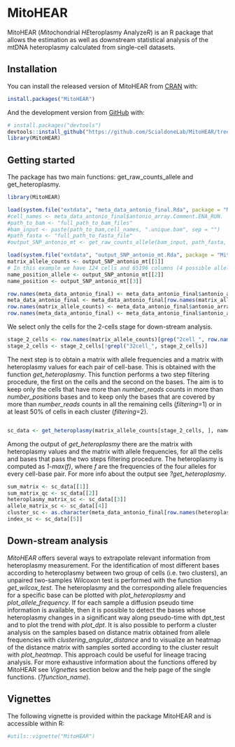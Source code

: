 
<!-- README.md is generated from README.Rmd. Please edit that file -->

# MitoHEAR

<!-- badges: start -->

<!-- badges: end -->

MitoHEAR (*Mito*chondrial *HE*teroplasmy Analyze*R*) is an R package
that allows the estimation as well as downstream statistical analysis of
the mtDNA heteroplasmy calculated from single-cell datasets.

## Installation

You can install the released version of MitoHEAR from
[CRAN](https://CRAN.R-project.org) with:

``` r
install.packages("MitoHEAR")
```

And the development version from [GitHub](https://github.com/) with:

``` r
# install.packages("devtools")
devtools::install_github("https://github.com/ScialdoneLab/MitoHEAR/tree/master")
library(MitoHEAR)
```

## Getting started

The package has two main functions: get\_raw\_counts\_allele and
get\_heteroplasmy.

``` r
library(MitoHEAR)

load(system.file("extdata", "meta_data_antonio_final.Rda", package = "MitoHEAR"))
#cell_names <- meta_data_antonio_final$antonio_array.Comment.ENA_RUN.
#path_to_bam <- "full_path_to_bam_files"
#bam_input <- paste(path_to_bam,cell_names, ".unique.bam", sep = "")
#path_fasta <- "full_path_to_fasta_file"
#output_SNP_antonio_mt <- get_raw_counts_allele(bam_input, path_fasta, cell_names, cores_number = 1 )
```

``` r
load(system.file("extdata", "output_SNP_antonio_mt.Rda", package = "MitoHEAR"))
matrix_allele_counts <- output_SNP_antonio_mt[[1]]
# In this example we have 124 cells and 65196 columns (4 possible alleles for the 16299 bases in the mouse MT genome)
name_position_allele <- output_SNP_antonio_mt[[2]]
name_position <- output_SNP_antonio_mt[[3]]
```

``` r
row.names(meta_data_antonio_final) <- meta_data_antonio_final$antonio_array.Comment.ENA_RUN.
meta_data_antonio_final <- meta_data_antonio_final[row.names(matrix_allele_counts), ]
row.names(matrix_allele_counts) <- meta_data_antonio_final$antonio_array.Source.Name
row.names(meta_data_antonio_final) <- meta_data_antonio_final$antonio_array.Source.Name
```

We select only the cells for the 2-cells stage for down-stream
analysis.

``` r
stage_2_cells <- row.names(matrix_allele_counts)[grep("2cell_", row.names(matrix_allele_counts))]
stage_2_cells <- stage_2_cells[!grepl("32cell_", stage_2_cells)]
```

The next step is to obtain a matrix with allele frequencies and a matrix
with heteroplasmy values for each pair of cell-base. This is obtained
with the function *get\_heteroplasmy*. This function performs a two step
filtering procedure, the first on the cells and the second on the bases.
The aim is to keep only the cells that have more than *number\_reads*
counts in more than *number\_positions* bases and to keep only the bases
that are covered by more than *number\_reads* counts in all the
remaining cells (*filtering*=1) or in at least 50% of cells in each
cluster (*filtering*=2).

``` r

sc_data <- get_heteroplasmy(matrix_allele_counts[stage_2_cells, ], name_position_allele, name_position, 50, 2000, filtering = 1)
```

Among the output of *get\_heteroplasmy* there are the matrix with
heteroplasmy values and the matrix with allele frequencies, for all the
cells and bases that pass the two steps filtering procedure. The
heteroplasmy is computed as *1-max(f)*, where *f* are the frequencies of
the four alleles for every cell-base pair. For more info about the
output see *?get\_heteroplasmy*.

``` r
sum_matrix <- sc_data[[1]]
sum_matrix_qc <- sc_data[[2]]
heteroplasmy_matrix_sc <- sc_data[[3]]
allele_matrix_sc <- sc_data[[4]]
cluster_sc <- as.character(meta_data_antonio_final[row.names(heteroplasmy_matrix_sc), ]$antonio_array.Characteristics.developmental.stage.)
index_sc <- sc_data[[5]]
```

## Down-stream analysis

*MitoHEAR* offers several ways to extrapolate relevant information from
heteroplasmy measurement. For the identification of most different bases
according to heteroplasmy between two group of cells (i.e. two
clusters), an unpaired two-samples Wilcoxon test is performed with the
function *get\_wilcox\_test*. The heteroplasmy and the corresponding
allele frequencies for a specific base can be plotted with
*plot\_heteroplasmy* and *plot\_allele\_frequency*. If for each sample a
diffusion pseudo time information is available, then it is possible to
detect the bases whose heteroplasmy changes in a significant way along
pseudo-time with dpt\_test and to plot the trend with *plot\_dpt*. It is
also possible to perform a cluster analysis on the samples based on
distance matrix obtained from allele frequencies with
*clustering\_angular\_distance* and to visualize an heatmap of the
distance matrix with samples sorted according to the cluster result with
*plot\_heatmap*. This approach could be useful for lineage tracing
analysis. For more exhaustive information about the functions offered by
MitoHEAR see *Vignettes* section below and the help page of the single
functions. (*?function\_name*).

## Vignettes

The following vignette is provided within the package MitoHEAR and is
accessible within R:

``` r
#utils::vignette("MitoHEAR")
```
